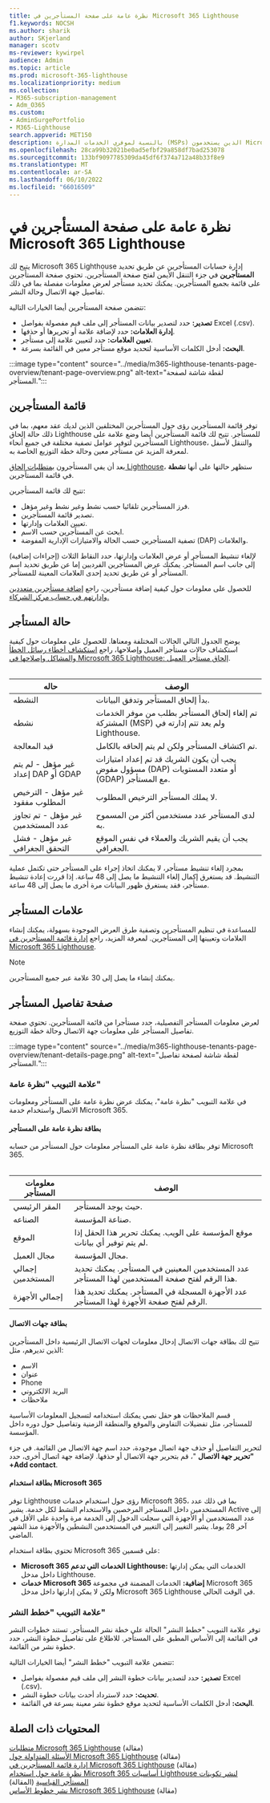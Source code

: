 ```yaml
---
title: نظرة عامة على صفحة المستأجرين في Microsoft 365 Lighthouse
f1.keywords: NOCSH
ms.author: sharik
author: SKjerland
manager: scotv
ms-reviewer: kywirpel
audience: Admin
ms.topic: article
ms.prod: microsoft-365-lighthouse
ms.localizationpriority: medium
ms.collection:
- M365-subscription-management
- Adm_O365
ms.custom:
- AdminSurgePortfolio
- M365-Lighthouse
search.appverid: MET150
description: بالنسبة لموفري الخدمات المدارة (MSPs) الذين يستخدمون Microsoft 365 Lighthouse، تعرف على صفحة المستأجرين.
ms.openlocfilehash: 28ca99b32021be0ad5efbf29a858df7bad253078
ms.sourcegitcommit: 133bf9097785309da45df6f374a712a48b33f8e9
ms.translationtype: MT
ms.contentlocale: ar-SA
ms.lasthandoff: 06/10/2022
ms.locfileid: "66016509"
---
```

# <a name="overview-of-the-tenants-page-in-microsoft-365-lighthouse"></a>نظرة عامة على صفحة المستأجرين في Microsoft 365 Lighthouse

يتيح لك Microsoft 365 Lighthouse إدارة حسابات المستأجرين عن طريق تحديد **المستأجرين** في جزء التنقل الأيمن لفتح صفحة المستأجرين. تحتوي صفحة المستأجرين على قائمة بجميع المستأجرين. يمكنك تحديد مستأجر لعرض معلومات مفصلة بما في ذلك تفاصيل جهة الاتصال وحالة النشر.

تتضمن صفحة المستأجرين أيضا الخيارات التالية:

- **تصدير:** حدد لتصدير بيانات المستأجر إلى ملف قيم مفصولة بفواصل Excel (.csv).
- **إدارة العلامات:** حدد لإضافة علامة أو تحريرها أو حذفها.
- **تعيين العلامات:** حدد لتعيين علامة إلى مستأجر.
- **البحث:** أدخل الكلمات الأساسية لتحديد موقع مستأجر معين في القائمة بسرعة.

:::image type="content" source="../media/m365-lighthouse-tenants-page-overview/tenant-page-overview.png" alt-text="لقطة شاشة لصفحة المستأجر.":::

## <a name="tenant-list"></a>قائمة المستأجرين

توفر قائمة المستأجرين رؤى حول المستأجرين المختلفين الذين لديك عقد معهم، بما في ذلك حالة إلحاق Lighthouse للمستأجر. تتيح لك قائمة المستأجرين أيضا وضع علامة على المستأجرين لتوفير عوامل تصفية مختلفة في جميع أنحاء Lighthouse، والتنقل لأسفل لمعرفة المزيد عن مستأجر معين وحالة خطة التوزيع الخاصة به.

بعد أن يفي المستأجرون [بمتطلبات إلحاق Lighthouse](m365-lighthouse-requirements.md)، ستظهر حالتها على أنها **نشطة** في قائمة المستأجرين.

تتيح لك قائمة المستأجرين:

- فرز المستأجرين تلقائيا حسب نشط وغير نشط وغير مؤهل.
- تصدير قائمة المستأجرين.
- تعيين العلامات وإدارتها.
- ابحث عن المستأجرين حسب الاسم.
- تصفية المستأجرين حسب الحالة والامتيازات الإدارية المفوضة (DAP) والعلامات.

لإلغاء تنشيط المستأجر أو عرض العلامات وإدارتها، حدد النقاط الثلاث (إجراءات إضافية) إلى جانب اسم المستأجر. يمكنك عرض المستأجرين الفرديين إما عن طريق تحديد اسم المستأجر أو عن طريق تحديد إحدى العلامات المعينة للمستأجر.

للحصول على معلومات حول كيفية إضافة مستأجرين، راجع [إضافة مستأجرين متعددين وإدارتهم في حساب مركز الشركاء.](/partner-center/multi-tenant-account)

## <a name="tenant-status"></a>حالة المستأجر

يوضح الجدول التالي الحالات المختلفة ومعناها. للحصول على معلومات حول كيفية استكشاف حالات مستأجر العميل وإصلاحها، راجع [استكشاف أخطاء رسائل الخطأ والمشاكل وإصلاحها في Microsoft 365 Lighthouse: إلحاق مستأجر العميل](m365-lighthouse-troubleshoot.md#customer-tenant-onboarding).<br><br>

| حاله                                   | الوصف                                                                                             |
|------------------------------------------|---------------------------------------------------------------------------------------------------------|
| النشطه                                   | بدأ إلحاق المستأجر وتدفق البيانات.                                                           |
| نشطه                                 | تم إلغاء إلحاق المستأجر بطلب من موفر الخدمات المشتركة (MSP) ولم يعد تتم إدارته في Lighthouse.           |
| قيد المعالجة                               | تم اكتشاف المستأجر ولكن لم يتم إلحاقه بالكامل.                                                              |
| غير مؤهل - لم يتم إعداد DAP أو GDAP    | يجب أن يكون الشريك قد تم إعداد امتيازات مسؤول مفوض (DAP) أو متعدد المستويات (GDAP) مع المستأجر. |
| غير مؤهل - الترخيص المطلوب مفقود | لا يملك المستأجر الترخيص المطلوب.                                                               |
| غير مؤهل - تم تجاوز عدد المستخدمين         | لدى المستأجر عدد مستخدمين أكثر من المسموح به.                                                                     |
| غير مؤهل - فشل التحقق الجغرافي            | يجب أن يقيم الشريك والعملاء في نفس الموقع الجغرافي.                                       |

بمجرد إلغاء تنشيط مستأجر، لا يمكنك اتخاذ إجراء على المستأجر حتى تكتمل عملية التنشيط. قد يستغرق إكمال إلغاء التنشيط ما يصل إلى 48 ساعة. إذا قررت إعادة تنشيط مستأجر، فقد يستغرق ظهور البيانات مرة أخرى ما يصل إلى 48 ساعة.

## <a name="tenant-tags"></a>علامات المستأجر

للمساعدة في تنظيم المستأجرين وتصفية طرق العرض الموجودة بسهولة، يمكنك إنشاء العلامات وتعيينها إلى المستأجرين. لمعرفة المزيد، راجع [إدارة قائمة المستأجرين في Microsoft 365 Lighthouse](m365-lighthouse-manage-tenant-list.md).

> [!NOTE]
> يمكنك إنشاء ما يصل إلى 30 علامة عبر جميع المستأجرين.

## <a name="tenant-details-page"></a>صفحة تفاصيل المستأجر

لعرض معلومات المستأجر التفصيلية، حدد مستأجرا من قائمة المستأجرين. تحتوي صفحة تفاصيل المستأجر على معلومات جهة الاتصال وحالة خطة التوزيع.

:::image type="content" source="../media/m365-lighthouse-tenants-page-overview/tenant-details-page.png" alt-text="لقطة شاشة لصفحة تفاصيل المستأجر.":::

### <a name="overview-tab"></a>علامة التبويب "نظرة عامة"

في علامة التبويب "نظرة عامة"، يمكنك عرض نظرة عامة على المستأجر ومعلومات الاتصال واستخدام خدمة Microsoft 365.

#### <a name="tenant-overview-card"></a>بطاقة نظرة عامة على المستأجر

توفر بطاقة نظرة عامة على المستأجر معلومات حول المستأجر من حسابه Microsoft 365.<br><br>

| معلومات المستأجر    | الوصف|
|-----------------------|------------------|
| المقر الرئيسي    | حيث يوجد المستأجر.|
| الصناعه    |صناعة المؤسسة.|
| الموقع    |موقع المؤسسة على الويب. يمكنك تحرير هذا الحقل إذا لم يتم توفير أي بيانات.|
| مجال العميل    |مجال المؤسسة.|
| إجمالي المستخدمين    |عدد المستخدمين المعينين في المستأجر. يمكنك تحديد هذا الرقم لفتح صفحة المستخدمين لهذا المستأجر.|
| إجمالي الأجهزة|عدد الأجهزة المسجلة في المستأجر. يمكنك تحديد هذا الرقم لفتح صفحة الأجهزة لهذا المستأجر.|

#### <a name="contacts-card"></a>بطاقة جهات الاتصال

تتيح لك بطاقة جهات الاتصال إدخال معلومات لجهات الاتصال الرئيسية داخل المستأجرين الذين تديرهم، مثل:

- الاسم
- عنوان
- Phone
- البريد الالكتروني
- ملاحظات

قسم الملاحظات هو حقل نصي يمكنك استخدامه لتسجيل المعلومات الأساسية للمستأجر، مثل تفضيلات التفاوض والموقع والمنطقة الزمنية وتفاصيل حول دوره داخل المؤسسة.

لتحرير التفاصيل أو حذف جهة اتصال موجودة، حدد اسم جهة الاتصال من القائمة. في جزء **"تحرير جهة الاتصال** "، قم بتحرير جهة الاتصال أو حذفها. لإضافة جهة اتصال أخرى، حدد **+Add contact**.

#### <a name="microsoft-365-usage-card"></a>بطاقة استخدام Microsoft 365

توفر Lighthouse رؤى حول استخدام خدمات Microsoft 365، بما في ذلك عدد المستخدمين داخل المستأجر المرخصين والاستخدام النشط لكل خدمة. يشير Active إلى عدد المستخدمين أو الأجهزة التي سجلت الدخول إلى الخدمة مرة واحدة على الأقل في آخر 28 يوما. يشير التغيير إلى التغيير في المستخدمين النشطين والأجهزة منذ الشهر الماضي.

تحتوي بطاقة استخدام Microsoft 365 على قسمين:

- **Microsoft 365 الخدمات التي تدعم Lighthouse:** الخدمات التي يمكن إدارتها داخل مدخل Lighthouse.
- **خدمات Microsoft 365 إضافية:** الخدمات المضمنة في مجموعة Microsoft 365 ولكن لا يمكن إدارتها داخل مدخل Microsoft 365 Lighthouse في الوقت الحالي.

### <a name="deployment-plans-tab"></a>علامة التبويب "خطط النشر"

توفر علامة التبويب "خطط النشر" الحالة على خطة نشر المستأجر. تستند خطوات النشر في القائمة إلى الأساس المطبق على المستأجر. للاطلاع على تفاصيل خطوة النشر، حدد خطوة نشر من القائمة.

تتضمن علامة التبويب "خطط النشر" أيضا الخيارات التالية:

- **تصدير:** حدد لتصدير بيانات خطوة النشر إلى ملف قيم مفصولة بفواصل Excel (.csv).
- **تحديث:** حدد لاسترداد أحدث بيانات خطوة النشر.
- **البحث:** أدخل الكلمات الأساسية لتحديد موقع خطوة نشر معينة بسرعة في القائمة.

## <a name="related-content"></a>المحتويات ذات الصلة

[متطلبات Microsoft 365 Lighthouse](m365-lighthouse-requirements.md) (مقالة)\
[الأسئلة المتداولة حول Microsoft 365 Lighthouse](m365-lighthouse-faq.yml) (مقالة)\
[إدارة قائمة المستأجرين في Microsoft 365 Lighthouse](m365-lighthouse-manage-tenant-list.md) (مقالة)\
[نظرة عامة حول استخدام Microsoft 365 أساسيات Lighthouse لنشر تكوينات المستأجر القياسية](m365-lighthouse-deploy-standard-tenant-configurations-overview.md) (المقالة)\
[نشر خطوط الأساس Microsoft 365 Lighthouse](m365-lighthouse-deploy-baselines.md) (مقالة)
